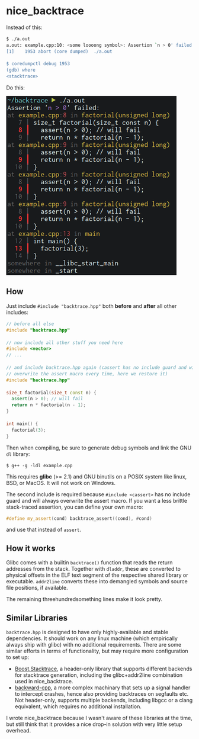 # nice_backtrace

Instead of this:
```sh
$ ./a.out
a.out: example.cpp:10: <some loooong symbol>: Assertion `n > 0' failed.
[1]    1953 abort (core dumped)  ./a.out

$ coredumpctl debug 1953
(gdb) where
<stacktrace>
```
Do this:

![screenshot](./screenshot.png)

## How

Just include `#include "backtrace.hpp"` both **before** and **after** all other
includes:

```c++
// before all else
#include "backtrace.hpp"

// now include all other stuff you need here
#include <vector>
// ...

// and include backtrace.hpp again (cassert has no include guard and will
// overwrite the assert macro every time, here we restore it)
#include "backtrace.hpp"

size_t factorial(size_t const n) {
  assert(n > 0); // will fail
  return n * factorial(n - 1);
}

int main() {
  factorial(3);
}
```

Then when compiling, be sure to generate debug symbols and link the GNU `dl` library:
```shell
$ g++ -g -ldl example.cpp
```

This requires **glibc** (>= 2.1) and GNU binutils on a POSIX system like linux,
BSD, or MacOS. It will not work on Windows.

The second include is required because `#include <cassert>` has no include guard
and will always overwrite the assert macro. If you want a less brittle
stack-traced assertion, you can define your own macro:
```c++
#define my_assert(cond) backtrace_assert((cond), #cond)
```
and use that instead of `assert`.

## How it works

Glibc comes with a builtin `backtrace()` function that reads the return
addresses from the stack. Together with `dladdr`, these are converted to
physical offsets in the ELF text segment of the respective shared library or
executable. `addr2line` converts these into demangled symbols and source file
positions, if available.

The remaining threehundredsomething lines make it look pretty.

## Similar Libraries

`backtrace.hpp` is designed to have only highly-available and stable
dependencies. It should work on any linux machine (which empirically always ship
with glibc) with no additional requirements. There are some similar efforts in
terms of functionality, but may require more configuration to set up:

- [Boost.Stacktrace](https://www.boost.org/doc/libs/1_65_1/doc/html/stacktrace.html),
  a header-only library that supports different backends for stacktrace
  generation, including the glibc+addr2line combination used in nice_backtrace.
- [backward-cpp](https://github.com/bombela/backward-cpp), a more complex
  machinary that sets up a signal handler to intercept crashes, hence also
  providing backtraces on segfaults etc. Not header-only, supports multiple
  backends, including libgcc or a clang equivalent, which requires no additional
  installation.

I wrote nice_backtrace because I wasn't aware of these libraries at the time,
but still think that it provides a nice drop-in solution with very little setup
overhead.
